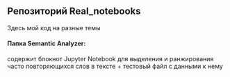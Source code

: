 <h2>Репозиторий Real_notebooks</h2>
 Здесь мой код на разные темы  
 
 <h4> Папка Semantic Analyzer:</h4> содержит блокнот Jupyter Notebook для выделения и ранжирования часто повторяющихся слов в тексте + тестовый файл с данными к нему 
